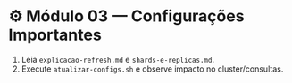 # ⚙️ Módulo 03 — Configurações Importantes

1. Leia `explicacao-refresh.md` e `shards-e-replicas.md`.
2. Execute `atualizar-configs.sh` e observe impacto no cluster/consultas.
